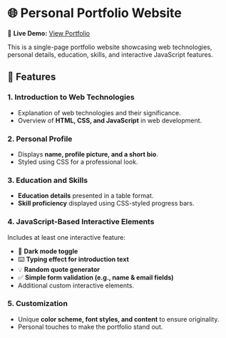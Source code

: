 # 🌐 Personal Portfolio Website  
🔗 **Live Demo:** [View Portfolio](https://sk66641.github.io/portfolio-assignment/)  

This is a single-page portfolio website showcasing web technologies, personal details, education, skills, and interactive JavaScript features.  

## 📌 Features  

### 1. Introduction to Web Technologies  
- Explanation of web technologies and their significance.  
- Overview of **HTML, CSS, and JavaScript** in web development.  

### 2. Personal Profile  
- Displays **name, profile picture, and a short bio**.  
- Styled using CSS for a professional look.  

### 3. Education and Skills  
- **Education details** presented in a table format.  
- **Skill proficiency** displayed using CSS-styled progress bars.  

### 4. JavaScript-Based Interactive Elements  
Includes at least one interactive feature:  
- 🔄 **Dark mode toggle**  
- ⌨️ **Typing effect for introduction text**  
- 💡 **Random quote generator**  
- ✅ **Simple form validation (e.g., name & email fields)**  
- Additional custom interactive elements.  

### 5. Customization  
- Unique **color scheme, font styles, and content** to ensure originality.  
- Personal touches to make the portfolio stand out.  